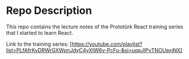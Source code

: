 # Repo Description

This repo contains the lecture notes of the Prototürk React training series that I started to learn React.

Link to the training series: [https://youtube.com/playlist?list=PLfAfrKyDRWrGXWpnJdyC4yXIW6v-PcFu-&si=uqpJlPvTNOUexjNX]
